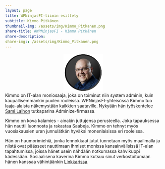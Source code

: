 ```yaml
---
layout: page
title: WPNinjasFI-tiimin esittely
subtitle: Kimmo Pitkänen
thumbnail-img: /assets/img/Kimmo_Pitkanen.png
share-title: #WPNinjasFI - Kimmo Pitkänen
share-description: 
share-img:: /assets/img/Kimmo_Pitkanen.png
---
```

<div align="center">
  <img src="/assets/img/Kimmo_Pitkanen.png" width="25%">
</div>
Kimmo on IT-alan moniosaaja, joka on toiminut niin system adminin, kuin kaupallisemmankin puolen rooleissa. WPNinjasFI-yhteisössä Kimmo tuo laaja-alaista näkemystään kaikkien saataville. Nykyään hän työskentelee <a href="https://wpninjas.fi/sami_laiho/">Sami Laihon</a> tutkaparina Adminize-firmassa.

Kimmo on kova kalamies - ainakin juttujensa perusteella. Joka tapauksessa hän nauttii luonnosta ja rakastaa Saabeja. Kimmo on tehnyt myös vuosiakausien uran junnulätkän hyväksi monenlaisissa eri rooleissa.

Hän on huumorimiehiä, jonka lennokkaat jutut tunnetaan myös maailmalla ja niistä ovat päässeet nauttimaan ihmiset monissa kansainvälisissä IT-alan tapahtumissa, joissa hänet usein nähdään notkumassa kahvikuppi kädessään. Sosiaalisena kaverina Kimmo kutsuu sinut verkostoitumaan hänen kanssaa vähintäänkin <a href="https://www.linkedin.com/in/kimmo-pitk%C3%A4nen-36497930/" target="_blank">Linkkarissa</a>.
